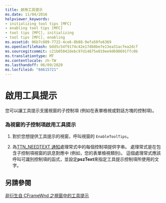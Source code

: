 ```yaml
---
title: 啟用工具提示
ms.date: 11/04/2016
helpviewer_keywords:
- initializing tool tips [MFC]
- enabling tool tips [MFC]
- tool tips [MFC], initializing
- tool tips [MFC], enabling
ms.assetid: 06b7c889-7722-4ce6-8b88-9efa50fe6369
ms.openlocfilehash: bdd5c54f9174c42e17db0be7e13ea31acfea2dcf
ms.sourcegitcommit: c21b05042debc97d14875e019ee9d698691ffc0b
ms.translationtype: MT
ms.contentlocale: zh-TW
ms.lasthandoff: 06/09/2020
ms.locfileid: "84615721"
---
```

# <a name="enabling-tool-tips"></a>啟用工具提示

您可以讓工具提示支援視窗的子控制項 (例如在表單檢視或對話方塊的控制項)。

### <a name="to-enable-tool-tips-for-the-child-controls-of-a-window"></a>為視窗的子控制項啟用工具提示

1. 對於您想提供工具提示的視窗，呼叫視窗的 `EnableToolTips`。

1. 為[TTN_NEEDTEXT 通知](handling-ttn-needtext-notification-for-tool-tips.md)處理常式中的每個控制項提供字串。 處理常式是在包含子控制項視窗的訊息對應中 (例如，您的表單檢視類別)。 這個處理常式應該呼叫可識別控制項的函式，並設定**pszText**來指定工具提示控制項所使用的文字。

## <a name="see-also"></a>另請參閱

[非衍生自 CFrameWnd 之視窗中的工具提示](tool-tips-in-windows-not-derived-from-cframewnd.md)
